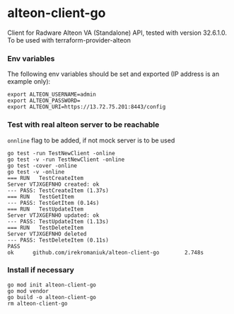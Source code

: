 # alteon-client-go

Client for Radware Alteon VA (Standalone) API, tested with version 32.6.1.0. To be used with terraform-provider-alteon

### Env variables

The following env variables should be set and exported (IP address is an example only):

```
export ALTEON_USERNAME=admin
export ALTEON_PASSWORD=
export ALTEON_URI=https://13.72.75.201:8443/config
```

### Test with real alteon server to be reachable

`onnline` flag to be added, if not mock server is to be used

```
go test -run TestNewClient -online
go test -v -run TestNewClient -online
go test -cover -online
go test -v -online
=== RUN   TestCreateItem
Server VTJXGEFNHO created: ok
--- PASS: TestCreateItem (1.37s)
=== RUN   TestGetItem
--- PASS: TestGetItem (0.14s)
=== RUN   TestUpdateItem
Server VTJXGEFNHO updated: ok
--- PASS: TestUpdateItem (1.13s)
=== RUN   TestDeleteItem
Server VTJXGEFNHO deleted
--- PASS: TestDeleteItem (0.11s)
PASS
ok      github.com/irekromaniuk/alteon-client-go        2.748s
```

### Install if necessary

```
go mod init alteon-client-go
go mod vendor
go build -o alteon-client-go 
rm alteon-client-go
```